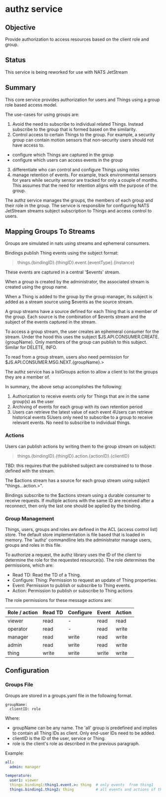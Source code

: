 # authz service

## Objective

Provide authorization to access resources based on the client role and group. 


## Status

This service is being reworked for use with NATS JetStream

## Summary

This core service provides authorization for users and Things using a group role based access model.

The use-cases for using groups are:
1. Avoid the need to subscribe to individual related Things. Instead subscribe to the group that is formed based on the similarity.
2. Control access to certain Things to the group. For example, a security group can contain motion sensors that non-security users should not have access to. 
  - configure which Things are captured in the group
  - configure which users can access events in the group
3. differentiate who can control and configure Things using roles 
4. manage retention of events. For example, track environmental sensors for years while security sensor are tracked for only a couple of months.  This assumes that the need for retention aligns with the purpose of the group.

The authz service manages the groups, the members of each group and their role in the group. The service is responsible for configuring NATS JetStream streams subject subscription to Things and access control to users.  

## Mapping Groups To Streams

Groups are simulated in nats using streams and ephemeral consumers. 

Bindings publish Thing events using the subject format: 
> things.{bindingID}.{thingID}.event.{eventType}.{instance}

These events are captured in a central '$events' stream.

When a group is created by the administrator, the associated stream is created using the group name. 

When a Thing is added to the group by the group manager, its subject is added as a stream source using $events as the source stream.

A group streams have a source defined for each Thing that is a member of the group. Each source is the combination of $events stream and the subject of the events captured in the stream. 

To access a group stream, the user creates an ephemeral consumer for the stream. Under the hood this uses the subject $JS.API.CONSUMER.CREATE.{groupName}. Only members of the group can publish to this subject. Similar for DELETE, INFO.

To read from a group stream, users also need permission for $JS.API.CONSUMER.MSG.NEXT.{groupName}.>


The authz service has a listGroups action to allow a client to list the groups they are a member of. 

In summary, the above setup accomplishes the following:
1. Authorization to receive events only for Things that are in the same group(s) as the user
2. Archiving of events for each group with its own retention period
3. Users can retrieve the latest value of each event
4Users can retrieve historical events
5Users only need to subscribe to a group to receive relevant events. No need to subscribe to individual things.

### Actions

Users can publish actions by writing them to the group stream on subject:
> things.{bindingID}.{thingID}.action.{actionID}.{clientID}

TBD: this requires that the published subject are constrained to to those defined with the stream. 

The $actions stream has a source for each group stream using subject "things.*.*.action.>". 

Bindings subscribe to the $actions stream using a durable consumer to receive requests. If multiple actions with the same ID are received after a reconnect, then only the last one should be applied by the binding.


### Group Management

Things, users, groups and roles are defined in the ACL (access control list) store. The default store implementation is file based that is loaded in memory. The 'authz' commandline lets the administrator manage users, groups and roles in this file. 

To authorize a request, the authz library uses the ID of the client to determine the role for the requested resource(s). The role determines the permissions, which are:
* Read TD: Read the TD of a Thing.
* Configure: Thing: Permission to request an update of Thing properties.  
* Event: Permission to publish or subscribe to Thing events. 
* Action: Permission to publish or subscribe to Thing actions

The role permissions for these message actions are:

| Role / action | Read TD | Configure | Event | Action |
|---------------|---------|-----------|-------|--------|
| viewer        | read    | -         | read  | read   |
| operator      | read    | -         | read  | write  |
| manager       | read    | write     | read  | write  |
| admin         | read    | write     | read  | write  |
| thing         | write   | write     | write | write  |


## Configuration


### Groups File
Groups are stored in a groups.yaml file in the following format.
```
groupName:
  clientID: role
```
Where:
* groupName can be any name. The 'all' group is predefined and implies to contain all Thing IDs as client. Only end-user IDs need to be added. 
* clientID is the ID of the user, service or Thing.
* role is the client's role as described in the previous paragraph.


Example:
```yaml
all:
  admin: manager

temperature:
  user1: viewer
  things.binding1:thing1.event.>: thing  # only events  from thing1
  things.binding1.thing2: thing          # all events and actions of thing 2
```
